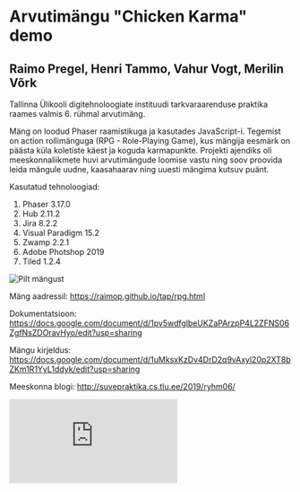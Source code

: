 # Arvutimängu "Chicken Karma" demo
## Raimo Pregel, Henri Tammo, Vahur Vogt, Merilin Võrk

Tallinna Ülikooli digitehnoloogiate instituudi tarkvaraarenduse praktika raames valmis 6. rühmal arvutimäng. 

Mäng on loodud Phaser raamistikuga ja kasutades JavaScript-i. Tegemist on action rollimänguga (RPG - Role-Playing Game), kus mängija eesmärk on päästa küla koletiste käest ja koguda karmapunkte. Projekti ajendiks oli meeskonnaliikmete huvi arvutimängude loomise vastu ning soov proovida leida mängule uudne, kaasahaarav ning uuesti mängima kutsuv puänt. 

Kasutatud tehnoloogiad: 
1. Phaser 3.17.0
2. Hub 2.11.2
3. Jira 8.2.2
4. Visual Paradigm 15.2
5. Zwamp 2.2.1
6. Adobe Photshop 2019
7. Tiled 1.2.4

![Pilt mängust](https://github.com/raimop/tap/blob/master/Capture1.PNG)

Mäng aadressil: https://raimop.github.io/tap/rpg.html

Dokumentatsioon:
 https://docs.google.com/document/d/1pv5wdfglbeUKZaPArzpP4L2ZFNS06ZgfNsZDOravHyo/edit?usp=sharing

Mängu kirjeldus:
 https://docs.google.com/document/d/1uMksxKzDv4DrD2q9vAxyl20p2XT8bZKm1R1YyL1ddyk/edit?usp=sharing
 
Meeskonna blogi:
http://suvepraktika.cs.tlu.ee/2019/ryhm06/
 
![Litsents](https://github.com/raimop/tap/blob/master/LICENSE.md)
